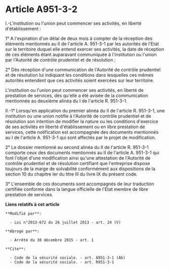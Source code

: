 # Article A951-3-2

I.-L'institution ou l'union peut commencer ses activités, en liberté d'établissement : 

1° A l'expiration d'un délai de deux mois à compter de la réception des éléments mentionnés au II de l'article A. 951-3-1 par
les autorités de l'Etat sur le territoire duquel elle entend exercer ses activités, la date de réception de ces éléments
étant auparavant communiquée à l'institution ou l'union par l'Autorité de contrôle prudentiel et de résolution ; 

2° Dès réception d'une communication de l'Autorité de contrôle prudentiel et de résolution lui indiquant les conditions dans
lesquelles ces mêmes autorités entendent que ces activités soient exercées sur leur territoire. 

L'institution ou l'union peut commencer ses activités, en liberté de prestation de services, dès qu'elle a été avisée de la
communication mentionnée au deuxième alinéa du I de l'article R. 951-3-1. 

II.-1° Lorsqu'en application du premier alinéa du II de l'article R. 951-3-1, une institution ou une union notifie à
l'Autorité de contrôle prudentiel et de résolution son intention de modifier la nature ou les conditions d'exercice de ses
activités en liberté d'établissement ou en libre prestation de services, cette notification est accompagnée des documents
mentionnés au I de l'article A. 951-3-1 qui sont affectés par le projet de modification. 

2° Le dossier mentionné au second alinéa du II de l'article R. 951-3-1 comporte ceux des documents mentionnés au II de
l'article A. 951-3-1 qui font l'objet d'une modification ainsi qu'une attestation de l'Autorité de contrôle prudentiel et de
résolution certifiant que l'entreprise dispose toujours de la marge de solvabilité conformément aux dispositions de la
section 10 du chapitre Ier du titre III du livre IX du présent code. 

3° L'ensemble de ces documents sont accompagnés de leur traduction certifiée conforme dans la langue officielle de l'Etat
membre de libre prestation de services.

**Liens relatifs à cet article**

	**Modifié par**:

	  - Loi n°2013-672 du 26 juillet 2013 - art. 24 (V)

	**Abrogé par**:

	  - Arrêté du 30 décembre 2015 - art. 1

	**Cite**:

	  - Code de la sécurité sociale. - art. A951-3-1 (Ab)
	  - Code de la sécurité sociale. - art. R951-3-1
